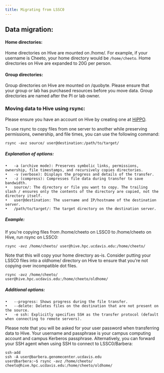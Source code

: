 ```yaml
---
title: Migrating from LSSC0
---
```

## Data migration:
#### Home directories:

Home directories on Hive are mounted on /home/<username>. For example, if your username is Cheeto, your home directory would be `/home/cheeto`. Home directories on Hive are expanded to 20G per person.

#### Group directories:
Group directories on Hive are mounted on /quobyte. Please ensure that your group or lab
has purchased resources before you move data. Group directories are named after the PI or lab owner. 

### Moving data to Hive using rsync:

Please ensure you have an account on Hive by creating one at [HiPPO](https://hippo.ucdavis.edu).

To use rsync to copy files from one server to another while preserving permissions, ownership, and file times, you can use the following command:

`rsync -avz source/ user@destination:/path/to/target/`

##### Explanation of options:
	•	-a (archive mode): Preserves symbolic links, permissions, ownership, file timestamps, and recursively copies directories.
	•	-v (verbose): Displays the progress and details of the transfer.
	•	-z (compress): Compresses file data during transfer to save bandwidth.
	•	source/: The directory or file you want to copy. The trailing slash / ensures only the contents of the directory are copied, not the directory itself.
	•	user@destination: The username and IP/hostname of the destination server.
	•	/path/to/target/: The target directory on the destination server.

##### Example:

If you're copying files from /home/cheeto on LSSC0 to /home/cheeto on Hive, run rsync on LSSC0:

`rsync -avz /home/cheeto/ user@hive.hpc.ucdavis.edu:/home/cheeto/`

Note that this will copy your home directory as-is. Consider putting your LSSC0 files into a oldhome/ directory on Hive to ensure that you're not copying over incompatible dot files.

`rsync -avz /home/cheeto/ user@hive.hpc.ucdavis.edu:/home/cheeto/oldhome/`

##### Additional options:
	•	--progress: Shows progress during the file transfer.
	•	--delete: Deletes files on the destination that are not present on the source.
	•	-e ssh: Explicitly specifies SSH as the transfer protocol (default when connecting to remote servers).

Please note that you will be asked for your user password when transferring data to Hive. Your username and passphrase is your campus computing account and campus Kerberos passphrase. Alternatively, you can forward your SSH agent when using SSH to connect to LSSC0/Barbera:

```
ssh-add
ssh -A user@barbera.genomecenter.ucdavis.edu
user@barbera:~$ rsync -avz /home/cheeto/ cheeto@hive.hpc.ucdavis.edu:/home/cheeto/oldhome/
```
